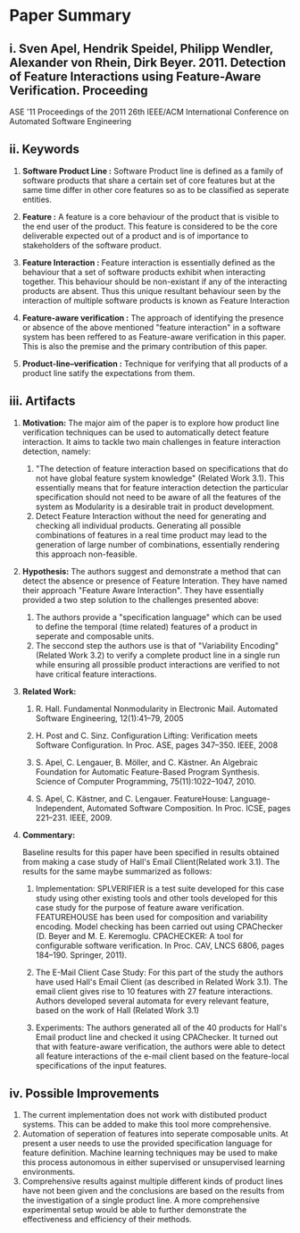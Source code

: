 # Paper Summary
## i. Sven Apel, Hendrik Speidel, Philipp Wendler, Alexander von Rhein, Dirk Beyer. 2011. Detection of Feature Interactions using Feature-Aware Verification. Proceeding
ASE '11 Proceedings of the 2011 26th IEEE/ACM International Conference on Automated Software Engineering

## ii. Keywords


1. **Software Product Line :** Software Product line is defined as a family of software products that share a certain set of core features but at the same time differ in other core features so as to be classified as seperate entities.

2. **Feature :** A feature is a core behaviour of the product that is visible to the end user of the product. This feature is considered to be the core deliverable expected out of a product and is of importance to stakeholders of the software product.

3. **Feature Interaction :** Feature interaction is essentially defined as the behaviour that a set of software products exhibit when interacting together. This behaviour should be non-existant if any of the interacting products are absent. Thus this unique resultant behaviour seen by the interaction of multiple software products is known as Feature Interaction

4. **Feature-aware verification :** The approach of identifying the presence or absence of the above mentioned "feature interaction" in a software system has been reffered to as Feature-aware verification in this paper. This is also the premise and the primary contribution of this paper.

5. **Product-line–verification :** Technique for verifying that all products of a product line satify the expectations from them.


## iii. Artifacts

1. **Motivation:** The major aim of the paper is to explore how product line verification techniques can be used to automatically detect feature interaction. It aims to tackle two main challenges in feature interaction detection, namely:
	1. "The detection of feature interaction based on specifications that do not have global feature system knowledge" (Related Work 3.1). This essentially means that for feature interaction detection the particular specification should not need to be aware of all the features of the system as Modularity is a desirable trait in product development.
	2. Detect Feature Interaction without the need for generating and checking all individual products. Generating all possible combinations of features in a real time product may lead to the generation of large number of combinations, essentially rendering this approach non-feasible.

2. **Hypothesis:** The authors suggest and demonstrate a method that can detect the absence or presence of Feature Interation. They have named their approach "Feature Aware Interaction". They have essentially provided a two step solution to the challenges presented above:
	1. The authors provide a "specification language" which can be used to define the temporal (time related) features of a product in seperate and composable units.
	2. The seccond step the authors use is that of "Variability Encoding" (Related Work 3.2) to verify a complete product line in a single run while ensuring all prossible product interactions are verified to not have critical feature interactions. 

3. **Related Work:**
    
    1. R. Hall. Fundamental Nonmodularity in Electronic Mail. Automated Software Engineering, 12(1):41–79, 2005
    
    2. H. Post and C. Sinz. Configuration Lifting: Verification meets Software Configuration. In Proc. ASE, pages 347–350. IEEE, 2008
    
    3. S. Apel, C. Lengauer, B. Möller, and C. Kästner. An Algebraic Foundation  for  Automatic  Feature-Based  Program  Synthesis. Science of Computer Programming, 75(11):1022–1047, 2010.

    4. S. Apel, C. Kästner, and C. Lengauer. FeatureHouse: Language-Independent, Automated Software Composition. In Proc. ICSE,  pages 221–231. IEEE, 2009.

4. **Commentary:**

    Baseline results for this paper have been specified in results obtained from making a case study of Hall's Email Client(Related work 3.1). The results for the same maybe summarized as follows:
    
    1. Implementation: SPLVERIFIER is a test suite developed for this case study using other existing tools and other tools developed for this case study for the purpose of feature aware verification. FEATUREHOUSE has been used for composition and variability encoding. Model checking has been carried out using CPAChecker (D. Beyer and M. E. Keremoglu. CPACHECKER: A tool for configurable software verification. In Proc. CAV, LNCS 6806, pages 184–190. Springer, 2011). 
    
    2. The E-Mail Client Case Study: For this part of the study the authors have used Hall's Email Client (as described in Related Work 3.1). The email client gives rise to 10 features with 27 feature interactions. Authors developed several automata for every relevant feature, based on the work of Hall (Related Work 3.1)
    
    3. Experiments: The authors generated all of the 40 products for Hall's Email product line and checked it using CPAChecker.  It turned out that with feature-aware  verification, the authors were able to detect all feature interactions of the e-mail client based on the feature-local specifications of the input features.
    

## iv. Possible Improvements

1. The current implementation does not work with distibuted product systems. This can be added to make this tool more comprehensive.
2. Automation of seperation of features into seperate composable units. At present a user needs to use the provided specification language for feature definition. Machine learning techniques may be used to make this process autonomous in either supervised or unsupervised learning environments.
3. Comprehensive results against multiple different kinds of product lines have not been given and the conclusions are based on the results from the investigation of a single product line. A more comprehensive experimental setup would be able to further demonstrate the effectiveness and efficiency of their methods.